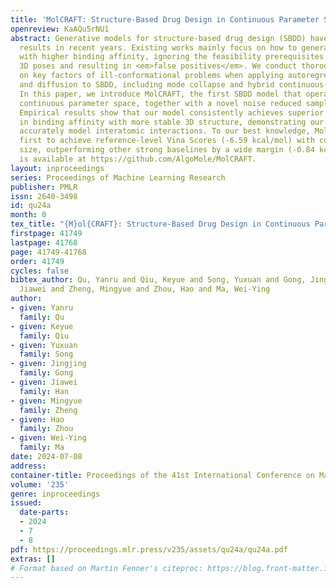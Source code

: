 ```yaml
---
title: 'MolCRAFT: Structure-Based Drug Design in Continuous Parameter Space'
openreview: KaAQu5rNU1
abstract: Generative models for structure-based drug design (SBDD) have shown promising
  results in recent years. Existing works mainly focus on how to generate molecules
  with higher binding affinity, ignoring the feasibility prerequisites for generated
  3D poses and resulting in <em>false positives</em>. We conduct thorough studies
  on key factors of ill-conformational problems when applying autoregressive methods
  and diffusion to SBDD, including mode collapse and hybrid continuous-discrete space.
  In this paper, we introduce MolCRAFT, the first SBDD model that operates in the
  continuous parameter space, together with a novel noise reduced sampling strategy.
  Empirical results show that our model consistently achieves superior performance
  in binding affinity with more stable 3D structure, demonstrating our ability to
  accurately model interatomic interactions. To our best knowledge, MolCRAFT is the
  first to achieve reference-level Vina Scores (-6.59 kcal/mol) with comparable molecular
  size, outperforming other strong baselines by a wide margin (-0.84 kcal/mol). Code
  is available at https://github.com/AlgoMole/MolCRAFT.
layout: inproceedings
series: Proceedings of Machine Learning Research
publisher: PMLR
issn: 2640-3498
id: qu24a
month: 0
tex_title: "{M}ol{CRAFT}: Structure-Based Drug Design in Continuous Parameter Space"
firstpage: 41749
lastpage: 41768
page: 41749-41768
order: 41749
cycles: false
bibtex_author: Qu, Yanru and Qiu, Keyue and Song, Yuxuan and Gong, Jingjing and Han,
  Jiawei and Zheng, Mingyue and Zhou, Hao and Ma, Wei-Ying
author:
- given: Yanru
  family: Qu
- given: Keyue
  family: Qiu
- given: Yuxuan
  family: Song
- given: Jingjing
  family: Gong
- given: Jiawei
  family: Han
- given: Mingyue
  family: Zheng
- given: Hao
  family: Zhou
- given: Wei-Ying
  family: Ma
date: 2024-07-08
address:
container-title: Proceedings of the 41st International Conference on Machine Learning
volume: '235'
genre: inproceedings
issued:
  date-parts:
  - 2024
  - 7
  - 8
pdf: https://proceedings.mlr.press/v235/assets/qu24a/qu24a.pdf
extras: []
# Format based on Martin Fenner's citeproc: https://blog.front-matter.io/posts/citeproc-yaml-for-bibliographies/
---
```

